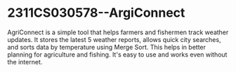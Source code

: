 # 2311CS030578--ArgiConnect
AgriConnect is a simple tool that helps farmers and fishermen track weather updates. It stores the latest 5 weather reports, allows quick city searches, and sorts data by temperature using Merge Sort. This helps in better planning for agriculture and fishing. It's easy to use and works even without the internet.
